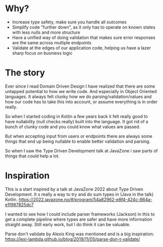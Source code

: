 # Why?

- Increase type safety, make sure you handle all outcomes
- Simplify code "further down", as it only has to operate on known states with less nulls and more structure
- Have a unified way of doing validation that makes sure error responses are the same across multiple endpoints
- Validate at the edges of our application code, helping us have a lazer sharp focus on busniess logic

# The story

Ever since I read Domain Driven Design I have realized that there are some untapped potential to how we write code. And especially in Object Oriented languages. It always felt clunky how we do parsing/validation/values and how our code has to take this into account, or assume everything is in order really.

So when I started coding in Kotlin a few years back it felt really good to have nullability (null checks really) built into the language. It got rid of a bunch of clunky code and you could know what values are passed.

But when accepting input from users or endpoints there are always some things that end up being nullable to enable better validation and parsing.

So when I saw the Type Driven Development talk at JavaZone i saw parts of things that could help a lot.

# Inspiration
This is a start inspired by a talk at JavaZone 2022 about Type Driven Development. It s really a way to try and do sum types in (Java in the talk) Kotlin. https://2022.javazone.no/#/program/54a82962-e8f4-424c-864a-e1f987825dc7

I wanted to see how I could include parser frameworks (Jackson) in this to get a complete pipeline where types are safer and have more information straight away. Still early work, but I do think it can be valuable.

Parse don't validate by Alexis King was mentioned and is a big inspiration: https://lexi-lambda.github.io/blog/2019/11/05/parse-don-t-validate/